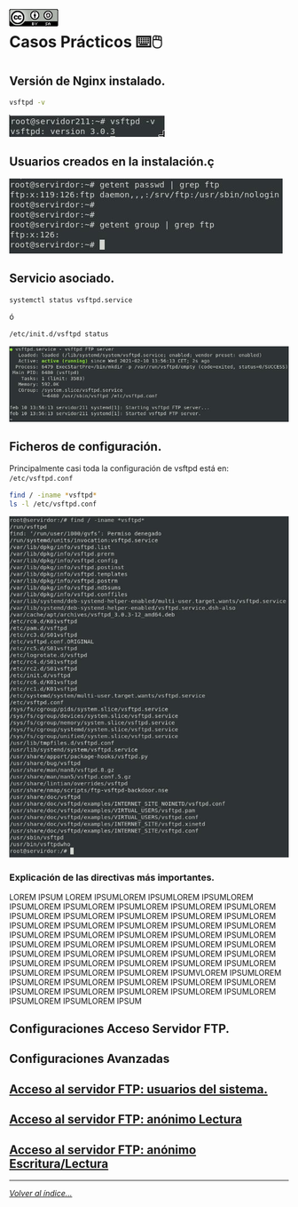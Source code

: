 <img src="../imagenes/MI-LICENCIA88x31.png" style="float: left; margin-right: 10px;" />

# Casos Prácticos ⌨️🖱️

## Versión de Nginx instalado.

```bash
vsftpd -v
```

![version vsftpd](../imagenes/vsftpdVersion.jpg)

## Usuarios creados en la instalación.ç

![version vsftpd](../imagenes/usuariosYGrupos.jpg)

## Servicio asociado.

```bash
systemctl status vsftpd.service
```
ó

```bash
/etc/init.d/vsftpd status
```

![servicio vsftp](../imagenes/estadoServicioInstalacion.jpg)

## Ficheros de configuración.

Principalmente casi toda la configuración de vsftpd está en: `/etc/vsftpd.conf`

```bash
find / -iname *vsftpd*
ls -l /etc/vsftpd.conf
```

![servicio vsftp](../imagenes/busquedaDeFicheros.jpg)

### Explicación de las directivas más importantes.

LOREM IPSUM LOREM IPSUMLOREM IPSUMLOREM IPSUMLOREM IPSUMLOREM IPSUMLOREM IPSUMLOREM IPSUMLOREM IPSUMLOREM IPSUMLOREM IPSUMLOREM IPSUMLOREM IPSUMLOREM IPSUMLOREM IPSUMLOREM IPSUMLOREM IPSUMLOREM IPSUMLOREM IPSUMLOREM IPSUMLOREM IPSUMLOREM IPSUMLOREM IPSUMLOREM IPSUMLOREM IPSUMLOREM IPSUMLOREM IPSUMLOREM IPSUMLOREM IPSUMLOREM IPSUMLOREM IPSUMLOREM IPSUMLOREM IPSUMLOREM IPSUMLOREM IPSUMLOREM IPSUMLOREM IPSUMLOREM IPSUMLOREM IPSUMLOREM IPSUMLOREM IPSUMLOREM IPSUMLOREM IPSUMVLOREM IPSUMLOREM IPSUMLOREM IPSUMLOREM IPSUMLOREM IPSUMLOREM IPSUMLOREM IPSUMLOREM IPSUMLOREM IPSUMLOREM IPSUMLOREM IPSUMLOREM IPSUMLOREM IPSUMLOREM IPSUM

## Configuraciones Acceso Servidor FTP.

<!-- - vsftpd:
    - Recargamos el servicio(no habrá cortes en el servicio): ``systemctl reload vsftpd``
*ó*
    - Reiniciamos el servicio (el servicio no estará disponible mientras se reinicia): ``systemctl restart vsftpd`` -->

## Configuraciones Avanzadas

## [Acceso al servidor FTP: usuarios del sistema.](CasosPracticosApartados/AccesoUsuariosDelSistema.md)
## [Acceso al servidor FTP: anónimo Lectura](CasosPracticosApartados/anonimoLecutura.md)
## [Acceso al servidor FTP: anónimo Escritura/Lectura](CasosPracticosApartados/anonimoEscrituraLectura.md)
________________________________________
*[Volver al índice...](../README.md)*